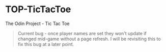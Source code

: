 # TOP-TicTacToe
The Odin Project - Tic Tac Toe

> Current bug - once player names are set they won't update if changed mid-game without a page refresh. I will be revisiting this to fix this bug at a later point.